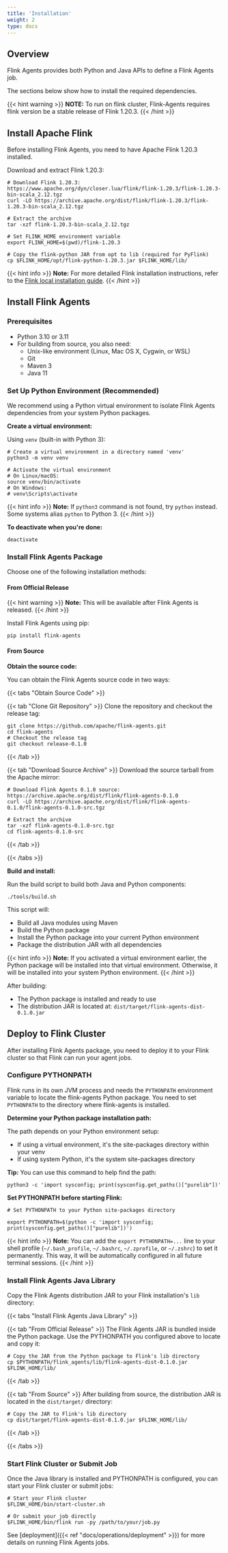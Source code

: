 ```yaml
---
title: 'Installation'
weight: 2
type: docs
---
```

<!--
Licensed to the Apache Software Foundation (ASF) under one
or more contributor license agreements.  See the NOTICE file
distributed with this work for additional information
regarding copyright ownership.  The ASF licenses this file
to you under the Apache License, Version 2.0 (the
"License"); you may not use this file except in compliance
with the License.  You may obtain a copy of the License at

  http://www.apache.org/licenses/LICENSE-2.0

Unless required by applicable law or agreed to in writing,
software distributed under the License is distributed on an
"AS IS" BASIS, WITHOUT WARRANTIES OR CONDITIONS OF ANY
KIND, either express or implied.  See the License for the
specific language governing permissions and limitations
under the License.
-->

## Overview
Flink Agents provides both Python and Java APIs to define a Flink Agents job.

The sections below show how to install the required dependencies.

{{< hint warning >}}
__NOTE:__ To run on flink cluster, Flink-Agents requires flink version be a stable release of Flink 1.20.3.
{{< /hint >}}

## Install Apache Flink

Before installing Flink Agents, you need to have Apache Flink 1.20.3 installed.

Download and extract Flink 1.20.3:

```shell
# Download Flink 1.20.3: https://www.apache.org/dyn/closer.lua/flink/flink-1.20.3/flink-1.20.3-bin-scala_2.12.tgz
curl -LO https://archive.apache.org/dist/flink/flink-1.20.3/flink-1.20.3-bin-scala_2.12.tgz

# Extract the archive
tar -xzf flink-1.20.3-bin-scala_2.12.tgz

# Set FLINK_HOME environment variable
export FLINK_HOME=$(pwd)/flink-1.20.3

# Copy the flink-python JAR from opt to lib (required for PyFlink)
cp $FLINK_HOME/opt/flink-python-1.20.3.jar $FLINK_HOME/lib/
```

{{< hint info >}}
**Note:** For more detailed Flink installation instructions, refer to the [Flink local installation guide](https://nightlies.apache.org/flink/flink-docs-release-1.20/docs/try-flink/local_installation/).
{{< /hint >}}

## Install Flink Agents

### Prerequisites

* Python 3.10 or 3.11
* For building from source, you also need:
  - Unix-like environment (Linux, Mac OS X, Cygwin, or WSL)
  - Git
  - Maven 3
  - Java 11

### Set Up Python Environment (Recommended)

We recommend using a Python virtual environment to isolate Flink Agents dependencies from your system Python packages.

**Create a virtual environment:**

Using `venv` (built-in with Python 3):
```shell
# Create a virtual environment in a directory named 'venv'
python3 -m venv venv

# Activate the virtual environment
# On Linux/macOS:
source venv/bin/activate
# On Windows:
# venv\Scripts\activate
```

{{< hint info >}}
**Note:** If `python3` command is not found, try `python` instead. Some systems alias `python` to Python 3.
{{< /hint >}}

**To deactivate when you're done:**
```shell
deactivate
```

### Install Flink Agents Package

Choose one of the following installation methods:

#### From Official Release

{{< hint warning >}}
__Note:__ This will be available after Flink Agents is released.
{{< /hint >}}

Install Flink Agents using pip:

```shell
pip install flink-agents
```

#### From Source

**Obtain the source code:**

You can obtain the Flink Agents source code in two ways:

{{< tabs "Obtain Source Code" >}}

{{< tab "Clone Git Repository" >}}
Clone the repository and checkout the release tag:

```shell
git clone https://github.com/apache/flink-agents.git
cd flink-agents
# Checkout the release tag
git checkout release-0.1.0
```
{{< /tab >}}

{{< tab "Download Source Archive" >}}
Download the source tarball from the Apache mirror:

```shell
# Download Flink Agents 0.1.0 source: https://archive.apache.org/dist/flink/flink-agents-0.1.0
curl -LO https://archive.apache.org/dist/flink/flink-agents-0.1.0/flink-agents-0.1.0-src.tgz

# Extract the archive
tar -xzf flink-agents-0.1.0-src.tgz
cd flink-agents-0.1.0-src
```
{{< /tab >}}

{{< /tabs >}}

**Build and install:**

Run the build script to build both Java and Python components:

```shell
./tools/build.sh
```

This script will:
- Build all Java modules using Maven
- Build the Python package
- Install the Python package into your current Python environment
- Package the distribution JAR with all dependencies

{{< hint info >}}
**Note:** If you activated a virtual environment earlier, the Python package will be installed into that virtual environment. Otherwise, it will be installed into your system Python environment.
{{< /hint >}}

After building:
- The Python package is installed and ready to use
- The distribution JAR is located at: `dist/target/flink-agents-dist-0.1.0.jar`


## Deploy to Flink Cluster

After installing Flink Agents package, you need to deploy it to your Flink cluster so that Flink can run your agent jobs.

### Configure PYTHONPATH

Flink runs in its own JVM process and needs the `PYTHONPATH` environment variable to locate the flink-agents Python package. You need to set `PYTHONPATH` to the directory where flink-agents is installed.

**Determine your Python package installation path:**

The path depends on your Python environment setup:
- If using a virtual environment, it's the site-packages directory within your venv
- If using system Python, it's the system site-packages directory

**Tip:** You can use this command to help find the path:
```shell
python3 -c 'import sysconfig; print(sysconfig.get_paths()["purelib"])'
```

**Set PYTHONPATH before starting Flink:**

```shell
# Set PYTHONPATH to your Python site-packages directory

export PYTHONPATH=$(python -c 'import sysconfig; print(sysconfig.get_paths()["purelib"])')
```

{{< hint info >}}
**Note:** You can add the `export PYTHONPATH=...` line to your shell profile (`~/.bash_profile`, `~/.bashrc`, `~/.zprofile`, or `~/.zshrc`) to set it permanently. This way, it will be automatically configured in all future terminal sessions.
{{< /hint >}}

### Install Flink Agents Java Library

Copy the Flink Agents distribution JAR to your Flink installation's `lib` directory:

{{< tabs "Install Flink Agents Java Library" >}}

{{< tab "From Official Release" >}}
The Flink Agents JAR is bundled inside the Python package. Use the PYTHONPATH you configured above to locate and copy it:

```shell
# Copy the JAR from the Python package to Flink's lib directory
cp $PYTHONPATH/flink_agents/lib/flink-agents-dist-0.1.0.jar $FLINK_HOME/lib/
```

{{< /tab >}}

{{< tab "From Source" >}}
After building from source, the distribution JAR is located in the `dist/target/` directory:

```shell
# Copy the JAR to Flink's lib directory
cp dist/target/flink-agents-dist-0.1.0.jar $FLINK_HOME/lib/
```
{{< /tab >}}

{{< /tabs >}}

### Start Flink Cluster or Submit Job

Once the Java library is installed and PYTHONPATH is configured, you can start your Flink cluster or submit jobs:

```shell
# Start your Flink cluster
$FLINK_HOME/bin/start-cluster.sh

# Or submit your job directly
$FLINK_HOME/bin/flink run -py /path/to/your/job.py
```

See [deployment]({{< ref "docs/operations/deployment" >}}) for more details on running Flink Agents jobs.